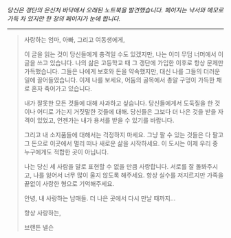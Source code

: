 _당신은 갱단의 은신처 바닥에서 오래된 노트북을 발견했습니다. 페이지는 낙서와 메모로 가득 차 있지만 한 장의 페이지가 눈에 띕니다._

---

> 사랑하는 엄마, 아빠, 그리고 여동생에게,
>
> 이 글을 읽는 것이 당신들에게 충격일 수도 있겠지만, 나는 이미 무덤 너머에서 이 글을 쓰고 있습니다. 나의 삶은 고등학교 때 그 갱단에 가입한 이후로 항상 문제만 가득했습니다. 그들은 나에게 보호와 돈을 약속했지만, 대신 나를 그들의 더러운 일에 끌어들였습니다. 이제 나를 보세요, 어둠의 골목에서 총알 구멍이 가득한 채로 혼자 죽어가고 있습니다.
>
> 내가 잘못한 모든 것들에 대해 사과하고 싶습니다. 당신들에게서 도둑질을 한 것이나 어디로 가는지 거짓말한 것들에 대해. 당신들은 그보다 더 나은 것을 받을 자격이 있었고, 언젠가는 내가 용서를 받을 수 있기를 바랍니다.
>
> 그리고 내 소지품들에 대해서는 걱정하지 마세요. 그냥 팔 수 있는 것들은 다 팔고 그 돈으로 이곳에서 멀리 떠나 새로운 삶을 시작하세요. 이 도시는 이제 우리 중 누구에게도 적합한 곳이 아닙니다.
>
> 나는 당신 세 사람을 말로 표현할 수 없을 만큼 사랑합니다. 서로를 잘 돌봐주시고, 나를 잃어서 너무 많이 울지 않도록 해주세요. 항상 실수를 저지르지만 가족을 끝없이 사랑한 형으로 기억해주세요.
>
> 안녕, 내 사랑하는 남매들. 더 나은 곳에서 다시 만날 때까지...
>
> 항상 사랑하는,
>
> 브랜든 넬슨
